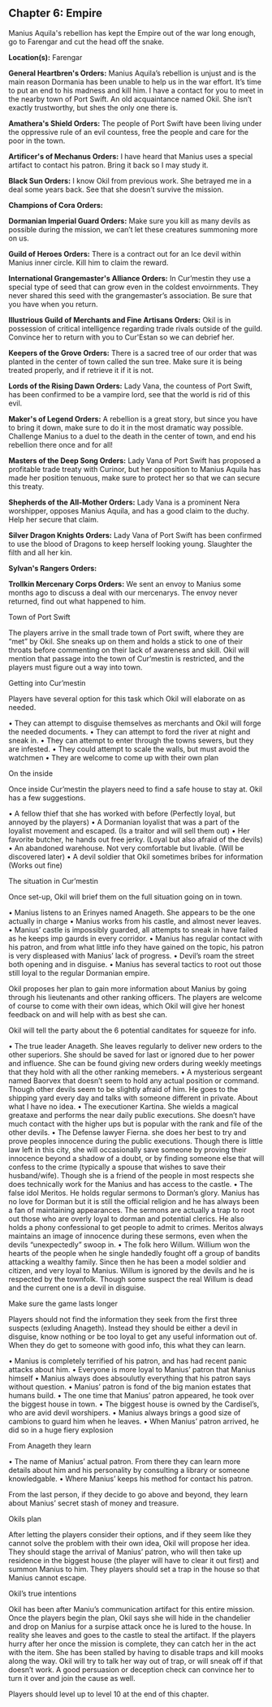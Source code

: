 ## Chapter 6: Empire

Manius Aquila's rebellion has kept the Empire out of the war long enough, go to Farengar and cut the head off the snake.

**Location(s):** Farengar

**General Heartbren's Orders:** Manius Aquila’s rebellion is unjust and is the main reason Dormania has been unable to help us in the war effort. It’s time to put an end to his madness and kill him. I have a contact for you to meet in the nearby town of Port Swift. An old acquaintance named Okil. She isn’t exactly trustworthy, but shes the only one there is.

**Amathera's Shield Orders:** The people of Port Swift have been living under the oppressive rule of an evil countess, free the people and care for the poor in the town.

**Artificer's of Mechanus Orders:** I have heard that Manius uses a special artifact to contact his patron. Bring it back so I may study it.

**Black Sun Orders:** I know Okil from previous work. She betrayed me in a deal some years back. See that she doesn’t survive the mission.

**Champions of Cora Orders:** 

**Dormanian Imperial Guard Orders:** Make sure you kill as many devils as possible during the mission, we can’t let these creatures summoning more on us.

**Guild of Heroes Orders:** There is a contract out for an Ice devil within Manius inner circle. Kill him to claim the reward.

**International Grangemaster's Alliance Orders:** In Cur’mestin they use a special type of seed that can grow even in the coldest envoirnments. They never shared this seed with the grangemaster’s association. Be sure that you have when you return.

**Illustrious Guild of Merchants and Fine Artisans Orders:** Okil is in possession of critical intelligence regarding trade rivals outside of the guild. Convince her to return with you to Cur'Estan so we can debrief her.

**Keepers of the Grove Orders:** There is a sacred tree of our order that was planted in the center of town called the sun tree. Make sure it is being treated properly, and if retrieve it if it is not.

**Lords of the Rising Dawn Orders:** Lady Vana, the countess of Port Swift, has been confirmed to be a vampire lord, see that the world is rid of this evil.

**Maker's of Legend Orders:** A rebellion is a great story, but since you have to bring it down, make sure to do it in the most dramatic way possible. Challenge Manius to a duel to the death in the center of town, and end his rebellion there once and for all!

**Masters of the Deep Song Orders:** Lady Vana of Port Swift has proposed a profitable trade treaty with Curinor, but her opposition to Manius Aquila has made her position tenuous, make sure to protect her so that we can secure this treaty.

**Shepherds of the All-Mother Orders:** Lady Vana is a prominent Nera worshipper, opposes Manius Aquila, and has a good claim to the duchy. Help her secure that claim.

**Silver Dragon Knights Orders:** Lady Vana of Port Swift has been confirmed to use the blood of Dragons to keep herself looking young. Slaughter the filth and all her kin.

**Sylvan's Rangers Orders:** 

**Trollkin Mercenary Corps Orders:** We sent an envoy to Manius some months ago to discuss a deal with our mercenarys. The envoy never returned, find out what happened to him.




Town of Port Swift

The players arrive in the small trade town of Port swift, where they are “met” by Okil. She sneaks up on them and holds a stick to one of their throats before commenting on their lack of awareness and skill. Okil will mention that passage into the town of Cur’mestin is restricted, and the players must figure out a way into town.

Getting into Cur’mestin

Players have several option for this task which Okil will elaborate on as needed.

•	They can attempt to disguise themselves as merchants and Okil will forge the needed documents.
•	They can attempt to ford the river at night and sneak in.
•	They can attempt to enter through the towns sewers, but they are infested.
•	They could attempt to scale the walls, but must avoid the watchmen
•	They are welcome to come up with their own plan

On the inside

Once inside Cur’mestin the players need to find a safe house to stay at. Okil has a few suggestions.

•	A fellow thief that she has worked with before (Perfectly loyal, but annoyed by the players)
•	A Dormanian loyalist that was a part of the loyalist movement and escaped. (Is a traitor and will sell them out)
•	Her favorite butcher, he hands out free jerky. (Loyal but also afraid of the devils)
•	An abandoned warehouse. Not very comfortable but livable. (Will be discovered later)
•	A devil soldier that Okil sometimes bribes for information (Works out fine)

The situation in Cur’mestin

Once set-up, Okil will brief them on the full situation going on in town.

•	Manius listens to an Erinyes named Anageth. She appears to be the one actually in charge
•	Manius works from his castle, and almost never leaves.
•	Manius’ castle is impossibly guarded, all attempts to sneak in have failed as he keeps imp gaurds in every corridor. 
•	Manius has regular contact with his patron, and from what little info they have gained on the topic, his patron is very displeased with Manius’ lack of progress.
•	Devil’s roam the street both opening and in disguise.
•	Manius has several tactics to root out those still loyal to the regular Dormanian empire.

Okil proposes her plan to gain more information about Manius by going through his lieutenants and other ranking officers. The players are welcome of course to come with their own ideas, which Okil will give her honest feedback on and will help with as best she can.

Okil will tell the party about the 6 potential canditates for squeeze for info.

•	The true leader Anageth. She leaves regularly to deliver new orders to the other superiors. She should be saved for last or ignored due to her power and influence. She can be found giving new orders during weekly meetings that they hold with all the other ranking memebers.
•	A mysterious sergeant named Baorvex that doesn’t seem to hold any actual position or command. Though other devils seem to be slightly afraid of him. He goes to the shipping yard every day and talks with someone different in private. About what I have no idea.
•	The executioner Kartina. She wields a magical greataxe and performs the near daily public executions. She doesn’t have much contact with the higher ups but is popular with the rank and file of the other devils.
•	The Defense lawyer Fierna. she does her best to try and prove peoples innocence during the public executions. Though there is little law left in this city, she will occasionally save someone by proving their innocence beyond a shadow of a doubt, or by finding someone else that will confess to the crime (typically a spouse that wishes to save their husband/wife). Though she is a friend of the people in most respects she does technically work for the Manius and has access to the castle.
•	The false idol Meritos. He holds regular sermons to Dorman’s glory. Manius has no love for Dorman but it is still the official religion and he has always been a fan of maintaining appearances. The sermons are actually a trap to root out those who are overly loyal to dorman and potential clerics. He also holds a phony confessional to get people to admit to crimes. Meritos always maintains an image of innocence during these sermons, even when the devils “unexpectedly” swoop in.
•	The folk hero Willum. Willium won the hearts of the people when he single handedly fought off a group of bandits attacking a wealthy family. Since then he has been a model soldier and citizen, and very loyal to Manius. Willum is ignored by the devils and he is respected by the townfolk. Though some suspect the real Willum is dead and the current one is a devil in disguise.

Make sure the game lasts longer

Players should not find the information they seek from the first three suspects (exluding Anageth). Instead they should be either a devil in disguise, know nothing or be too loyal to get any useful information out of. When they do get to someone with good info, this what they can learn.

•	Manius is completely terrified of his patron, and has had recent panic attacks about him.
•	Everyone is more loyal to Manius’ patron that Manius himself
•	Manius always does absoulutly everything that his patron says without question.
•	Manius’ patron is fond of the big manion estates that humans build.
•	The one time that Manius’ patron appeared, he took over the biggest house in town.
•	The biggest house is owned by the Cardisel’s, who are avid devil worshipers.
•	Manius always brings a good size of cambions to guard him when he leaves.
•	When Manius’ patron arrived, he did so in a huge fiery explosion

From Anageth they learn

•	The name of Manius’ actual patron. From there they can learn more details about him and his personality by consulting a library or someone knowledgable.
•	Where Manius’ keeps his method for contact his patron.

From the last person, if they decide to go above and beyond, they learn about Manius’ secret stash of money and treasure.

Okils plan

After letting the players consider their options, and if they seem like they cannot solve the problem with their own idea, Okil will propose her idea. They should stage the arrival of Manius’ patron, who will then take up residence in the biggest house (the player will have to clear it out first) and summon Manius to him. They players should set a trap in the house so that Manius cannot escape.

Okil’s true intentions

Okil has been after Maniu’s communication artifact for this entire mission. Once the players begin the plan, Okil says she will hide in the chandelier and drop on Manius for a surpise attack once he is lured to the house. In reality she leaves and goes to the castle to steal the artifact. If the players hurry after her once the mission is complete, they can catch her in the act with the item. She has been stalled by having to disable traps and kill mooks along the way. Okil will try to talk her way out of trap, or will sneak off if that doesn’t work. A good persuasion or deception check can convince her to turn it over and join the cause as well.

<p>
  Players should level up to level 10 at the end of this chapter.
</p>